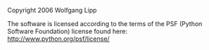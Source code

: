 Copyright 2006 Wolfgang Lipp

The software is licensed according to the terms of the PSF (Python Software Foundation) license found here: http://www.python.org/psf/license/